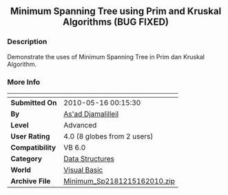 ﻿<div align="center">

## Minimum Spanning Tree using Prim and Kruskal Algorithms \(BUG FIXED\)


</div>

### Description

Demonstrate the uses of Minimum Spanning Tree in Prim dan Kruskal Algorithm.
 
### More Info
 


<span>             |<span>
---                |---
**Submitted On**   |2010-05-16 00:15:30
**By**             |[As'ad Djamalilleil](https://github.com/Planet-Source-Code/PSCIndex/blob/master/ByAuthor/as-ad-djamalilleil.md)
**Level**          |Advanced
**User Rating**    |4.0 (8 globes from 2 users)
**Compatibility**  |VB 6\.0
**Category**       |[Data Structures](https://github.com/Planet-Source-Code/PSCIndex/blob/master/ByCategory/data-structures__1-33.md)
**World**          |[Visual Basic](https://github.com/Planet-Source-Code/PSCIndex/blob/master/ByWorld/visual-basic.md)
**Archive File**   |[Minimum\_Sp2181215162010\.zip](https://github.com/Planet-Source-Code/as-ad-djamalilleil-minimum-spanning-tree-using-prim-and-kruskal-algorithms-bug-fixed__1-73152/archive/master.zip)








